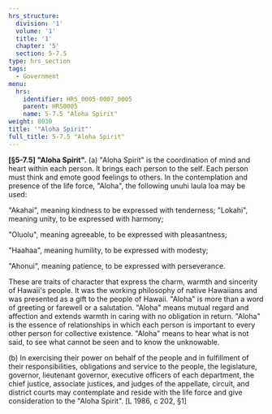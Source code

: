 ```yaml
---
hrs_structure:
  division: '1'
  volume: '1'
  title: '1'
  chapter: '5'
  section: 5-7.5
type: hrs_section
tags:
  - Government
menu:
  hrs:
    identifier: HRS_0005-0007_0005
    parent: HRS0005
    name: 5-7.5 "Aloha Spirit"
weight: 8030
title: '"Aloha Spirit"'
full_title: 5-7.5 "Aloha Spirit"
---
```

**[§5-7.5] "Aloha Spirit".** (a) "Aloha Spirit" is the coordination of mind and heart within each person. It brings each person to the self. Each person must think and emote good feelings to others. In the contemplation and presence of the life force, "Aloha", the following unuhi laula loa may be used:

"Akahai", meaning kindness to be expressed with tenderness; "Lokahi", meaning unity, to be expressed with harmony;

"Oluolu", meaning agreeable, to be expressed with pleasantness;

"Haahaa", meaning humility, to be expressed with modesty;

"Ahonui", meaning patience, to be expressed with perseverance.

These are traits of character that express the charm, warmth and sincerity of Hawaii's people. It was the working philosophy of native Hawaiians and was presented as a gift to the people of Hawaii. "Aloha" is more than a word of greeting or farewell or a salutation. "Aloha" means mutual regard and affection and extends warmth in caring with no obligation in return. "Aloha" is the essence of relationships in which each person is important to every other person for collective existence. "Aloha" means to hear what is not said, to see what cannot be seen and to know the unknowable.

(b) In exercising their power on behalf of the people and in fulfillment of their responsibilities, obligations and service to the people, the legislature, governor, lieutenant governor, executive officers of each department, the chief justice, associate justices, and judges of the appellate, circuit, and district courts may contemplate and reside with the life force and give consideration to the "Aloha Spirit". [L 1986, c 202, §1]
